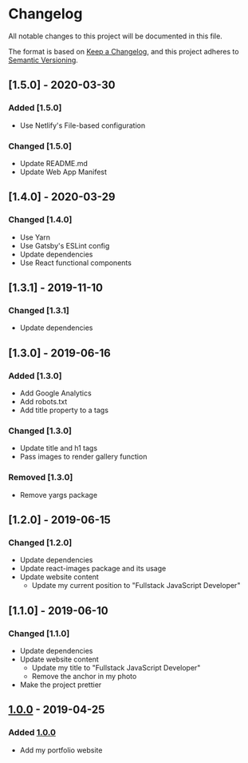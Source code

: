 # Changelog

All notable changes to this project will be documented in this file.

The format is based on [Keep a Changelog](https://keepachangelog.com/en/1.0.0/),
and this project adheres to [Semantic Versioning](https://semver.org/spec/v2.0.0.html).

## [1.5.0] - 2020-03-30

### Added [1.5.0]

- Use Netlify's File-based configuration

### Changed [1.5.0]

- Update README.md
- Update Web App Manifest

## [1.4.0] - 2020-03-29

### Changed [1.4.0]

- Use Yarn
- Use Gatsby's ESLint config
- Update dependencies
- Use React functional components

## [1.3.1] - 2019-11-10

### Changed [1.3.1]

- Update dependencies

## [1.3.0] - 2019-06-16

### Added [1.3.0]

- Add Google Analytics
- Add robots.txt
- Add title property to a tags

### Changed [1.3.0]

- Update title and h1 tags
- Pass images to render gallery function

### Removed [1.3.0]

- Remove yargs package

## [1.2.0] - 2019-06-15

### Changed [1.2.0]

- Update dependencies
- Update react-images package and its usage
- Update website content
  - Update my current position to "Fullstack JavaScript Developer"

## [1.1.0] - 2019-06-10

### Changed [1.1.0]

- Update dependencies
- Update website content
  - Update my title to "Fullstack JavaScript Developer"
  - Remove the anchor in my photo
- Make the project prettier

## [1.0.0] - 2019-04-25

### Added [1.0.0]

- Add my portfolio website

[unreleased]: https://github.com/GhassenRjab/portfolio/compare/v1.0.0...HEAD
[1.0.0]: https://github.com/GhassenRjab/portfolio/releases/tag/v1.0.0
